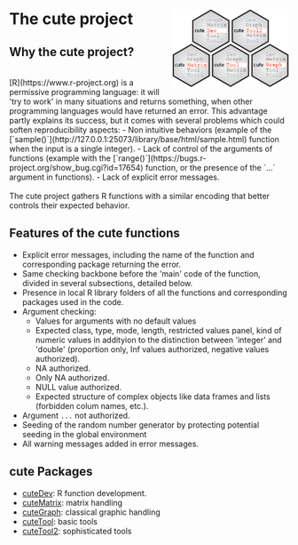 

# The cute project <a href=""><img src=".images/logo.png" align="right" height="140" /></a>

## Why the cute project?
<br />
[R](https://www.r-project.org) is a permissive programming language: it will 'try to work' in many situations and returns something, when other programming languages would have returned an error. This advantage partly explains its success, but it comes with several problems which could soften reproducibility aspects:
- Non intuitive behaviors (example of the [`sample()`](http://127.0.0.1:25073/library/base/html/sample.html) function when the input is a single integer).
- Lack of control of the arguments of functions (example with the [`range()`](https://bugs.r-project.org/show_bug.cgi?id=17654) function, or the presence of the `...` argument in functions).
- Lack of explicit error messages.
<br /><br />
The cute project gathers R functions with a similar encoding that better controls their expected behavior.

## Features of the cute functions

- Explicit error messages, including the name of the function and corresponding package returning the error.
- Same checking backbone before the 'main' code of the function, divided in several subsections, detailed below.
- Presence in local R library folders of all the functions and corresponding packages used in the code.
- Argument checking: 
    - Values for arguments with no default values
    - Expected class, type, mode, length, restricted values panel, kind of numeric values in addityion to the distinction between 'integer' and 'double' (proportion only, Inf values authorized, negative values authorized).
    - NA authorized.
    - Only NA authorized.
    - NULL value authorized.
    - Expected structure of complex objects like data frames and lists (forbidden colum names, etc.).
- Argument `...` not authorized.
- Seeding of the random number generator by protecting potential seeding in the global environment
- All warning messages added in error messages.


## cute Packages

- [cuteDev](https://github.com/yushiHn/cuteDev): R function development.
- [cuteMatrix](https://github.com/yushiHn/cuteMatrix): matrix handling
- [cuteGraph](https://github.com/yushiHn/cuteGraph): classical graphic handling
- [cuteTool](https://github.com/yushiHn/cuteTool): basic tools
- [cuteTool2](https://github.com/yushiHn/cuteTool2): sophisticated tools
